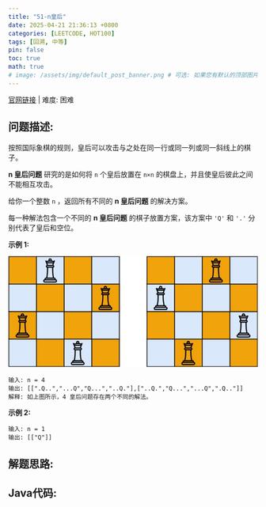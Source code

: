 ```yaml
---
title: "51-n皇后"
date: 2025-04-21 21:36:13 +0800
categories: [LEETCODE, HOT100]
tags: [回溯, 中等]
pin: false
toc: true
math: true
# image: /assets/img/default_post_banner.png # 可选: 如果您有默认的顶部图片，取消注释并修改路径
---
```


[官网链接](https://leetcode.cn/problems/n-queens/) \| 难度: 困难

## 问题描述: 

按照国际象棋的规则，皇后可以攻击与之处在同一行或同一列或同一斜线上的棋子。

**n 皇后问题** 研究的是如何将 `n` 个皇后放置在 `n×n` 的棋盘上，并且使皇后彼此之间不能相互攻击。

给你一个整数 `n` ，返回所有不同的 **n 皇后问题** 的解决方案。

每一种解法包含一个不同的 **n 皇后问题** 的棋子放置方案，该方案中 `'Q'` 和 `'.'` 分别代表了皇后和空位。

 

**示例 1:**

![img](../../../../assets/img/posts/p51_0.jpg)

```
输入: n = 4
输出: [[".Q..","...Q","Q...","..Q."],["..Q.","Q...","...Q",".Q.."]]
解释: 如上图所示，4 皇后问题存在两个不同的解法。
```

**示例 2:**

```
输入: n = 1
输出: [["Q"]]
```

## 解题思路: 

## Java代码: 

